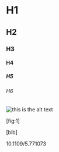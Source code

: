<md-cover title='title' author='author'></md-cover>
<md-toc></md-toc>
<md-style name="latex"></md-style>

# H1
## H2
### H3
#### H4
##### H5
###### H6

![this is the alt text](https://images.unsplash.com/photo-1535190923871-9e9d9a2e1f2a?ixlib=rb-0.3.5&s=e74d53376fc23617ce5ed52c9996eaa9&auto=format&fit=crop&w=889&q=80)

[fig:1]

[bib]

<md-bib src='./Literature.bib'>
    <md-bib-doi>10.1109/5.771073</md-bib-doi>
</md-bib>
